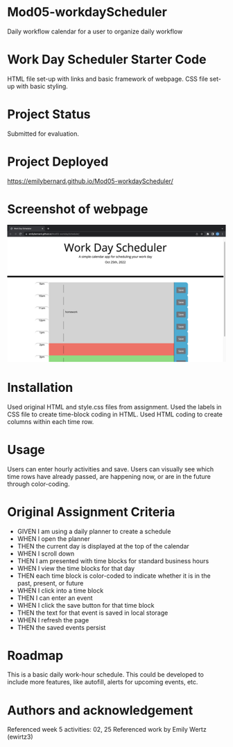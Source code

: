 # Mod05-workdayScheduler
Daily workflow calendar for a user to organize daily workflow

# Work Day Scheduler Starter Code
HTML file set-up with links and basic framework of webpage.
CSS file set-up with basic styling.

# Project Status
Submitted for evaluation.

# Project Deployed
https://emilybernard.github.io/Mod05-workdayScheduler/

# Screenshot of webpage
<img src="workDaySchedScreenShot.png" alt="Website Screenshot">


# Installation
Used original HTML and style.css files from assignment.
Used the labels in CSS file to create time-block coding in HTML.
Used HTML coding to create columns within each time row.


# Usage
Users can enter hourly activities and save.
Users can visually see which time rows have already passed, are happening now, or are in the future through color-coding.


# Original Assignment Criteria
<ul>
<li>GIVEN I am using a daily planner to create a schedule
<li>WHEN I open the planner
<li>THEN the current day is displayed at the top of the calendar
<li>WHEN I scroll down
<li>THEN I am presented with time blocks for standard business hours
<li>WHEN I view the time blocks for that day
<li>THEN each time block is color-coded to indicate whether it is in the past, present, or future
<li>WHEN I click into a time block
<li>THEN I can enter an event
<li>WHEN I click the save button for that time block
<li>THEN the text for that event is saved in local storage
<li>WHEN I refresh the page
<li>THEN the saved events persist
</ul>

# Roadmap
This is a basic daily work-hour schedule.  This could be developed to include more features, like autofill, alerts for upcoming events, etc.

# Authors and acknowledgement
Referenced week 5 activities: 02, 25
Referenced work by Emily Wertz (ewirtz3)


